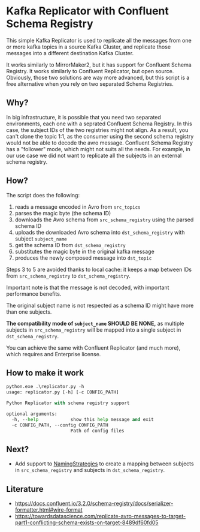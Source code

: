 # Kafka Replicator with Confluent Schema Registry
This simple Kafka Replicator is used to replicate all the messages from one or more kafka topics in a source Kafka Cluster, and replicate those messages into a different destination Kafka Cluster.

It works similarly to MirrorMaker2, but it has support for Confluent Schema Registry. It works similarly to Confluent Replicator, but open source. Obviously, those two solutions are way more advanced, but this script is a free alternative when you rely on two separated Schema Registries.

## Why?
In big infrastructure, it is possible that you need two separated environments, each one with a seprated Confluent Schema Registry. In this case, the subject IDs of the two registries might not align. As a result, you can't clone the topic 1:1, as the consumer using the second schema registry would not be able to decode the avro message. Confluent Schema Registry has a "follower" mode, which might not suits all the needs. For example, in our use case we did not want to replicate all the subjects in an external schema registry.

## How?
The script does the following:

1. reads a message encoded in Avro from `src_topics`
2. parses the magic byte (the schema ID)
3. downloads the Avro schema from `src_schema_registry` using the parsed schema ID
4. uploads the downloaded Avro schema into `dst_schema_registry` with subject `subject_name`
5. get the schema ID from `dst_schema_registry`
6. substitutes the magic byte in the original kafka message
7. produces the newly composed message into `dst_topic`

Steps 3 to 5 are avoided thanks to local cache: it keeps a map between IDs from `src_schema_registry` to `dst_schema_registry`.

Important note is that the message is not decoded, with important performance benefits.

The original subject name is not respected as a schema ID might have more than one subjects.

**The compatibility mode of `subject_name` SHOULD BE NONE,** as multiple subjects in `src_schema_registry` will be mapped into a single subject in `dst_schema_registry`.

You can achieve the same with Confluent Replicator (and much more), which requires and Enterprise license.

## How to make it work

```py
python.exe .\replicator.py -h
usage: replicator.py [-h] [-c CONFIG_PATH]

Python Replicator with schema registry support

optional arguments:
  -h, --help            show this help message and exit
  -c CONFIG_PATH, --config CONFIG_PATH
                        Path of config files
```


## Next?
- Add support to [NamingStrategies](https://docs.confluent.io/platform/current/schema-registry/serdes-develop/index.html#how-the-naming-strategies-work) to create a mapping between subjects in `src_schema_registry` and subjects in `dst_schema_registry`.



## Literature
- https://docs.confluent.io/3.2.0/schema-registry/docs/serializer-formatter.html#wire-format
- https://towardsdatascience.com/replicate-avro-messages-to-target-part1-conflicting-schema-exists-on-target-8489df60fd05
